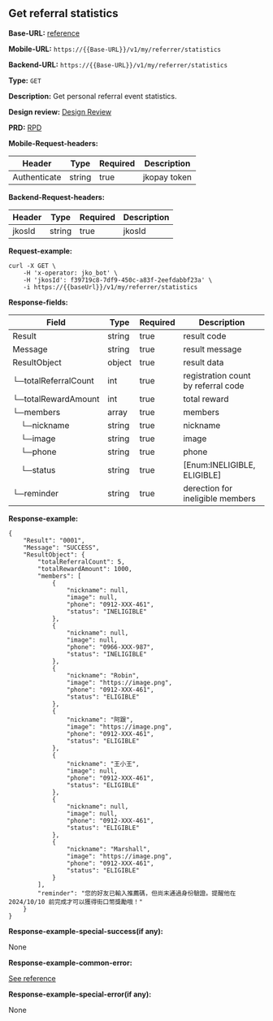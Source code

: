 #
## Get referral statistics

**Base-URL:** [reference](https://jkopay.atlassian.net/wiki/spaces/RD4/pages/29393109/jkopay-app-svc+base-url)

**Mobile-URL:** `https://{{Base-URL}}/v1/my/referrer/statistics`

**Backend-URL:** `https://{{Base-URL}}/v1/my/referrer/statistics`

**Type:** `GET`

**Description:** Get personal referral event statistics.

**Design review:** [Design Review](https://jkopay.atlassian.net/wiki/spaces/RD4/pages/33424007/referral+code+Design+Review)

**PRD:** [RPD](https://jkopay.atlassian.net/wiki/spaces/PM/pages/29687846)

**Mobile-Request-headers:**

| Header       | Type   | Required | Description  |
|--------------|--------|----------|--------------|
| Authenticate | string | true     | jkopay token |

**Backend-Request-headers:**

| Header | Type   | Required | Description |
|--------|--------|----------|-------------|
| jkosId | string | true     | jkosId      |

**Request-example:**
```
curl -X GET \
    -H 'x-operator: jko_bot' \
    -H 'jkosId': f39719c8-7df9-450c-a83f-2eefdabbf23a' \
    -i https://{{baseUrl}}/v1/my/referrer/statistics
```

**Response-fields:**

| Field                | Type   | Required | Description                         |
|----------------------|--------|----------|-------------------------------------|
| Result               | string | true     | result code                         |
| Message              | string | true     | result message                      |
| ResultObject         | object | true     | result data                         |
| └─totalReferralCount | int    | true     | registration count by referral code |
| └─totalRewardAmount  | int    | true     | total reward                        |
| └─members            | array  | true     | members                             |
| &emsp;└─nickname     | string | true     | nickname                            |
| &emsp;└─image        | string | true     | image                               |
| &emsp;└─phone        | string | true     | phone                               |
| &emsp;└─status       | string | true     | [Enum:INELIGIBLE, ELIGIBLE]         |
| └─reminder           | string | true     | derection for ineligible members    |

**Response-example:**
```
{
    "Result": "0001",
    "Message": "SUCCESS",
    "ResultObject": {
        "totalReferralCount": 5,
        "totalRewardAmount": 1000,
        "members": [
            {
                "nickname": null,
                "image": null,
                "phone": "0912-XXX-461",
                "status": "INELIGIBLE"
            },
            {
                "nickname": null,
                "image": null,
                "phone": "0966-XXX-987",
                "status": "INELIGIBLE"
            },
            {
                "nickname": "Robin",
                "image": "https://image.png",
                "phone": "0912-XXX-461",
                "status": "ELIGIBLE"
            },
            {
                "nickname": "阿跟",
                "image": "https://image.png",
                "phone": "0912-XXX-461",
                "status": "ELIGIBLE"
            },
            {
                "nickname": "王小王",
                "image": null,
                "phone": "0912-XXX-461",
                "status": "ELIGIBLE"
            },
            {
                "nickname": null,
                "image": null,
                "phone": "0912-XXX-461",
                "status": "ELIGIBLE"
            },
            {
                "nickname": "Marshall",
                "image": "https://image.png",
                "phone": "0912-XXX-461",
                "status": "ELIGIBLE"
            }
        ],
        "reminder": "您的好友已輸入推薦碼，但尚末通過身份驗證。提醒他在 2024/10/10 前完成才可以獲得街口幣獎勵哦！"
    }
}
```

**Response-example-special-success(if any):**

None

**Response-example-common-error:**

[See reference](https://jkopay.atlassian.net/wiki/spaces/RD4/pages/29852060/jkopay-app-svc+result+code)

**Response-example-special-error(if any):**

None